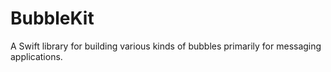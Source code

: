 # BubbleKit
A Swift library for building various kinds of bubbles primarily for messaging applications.
